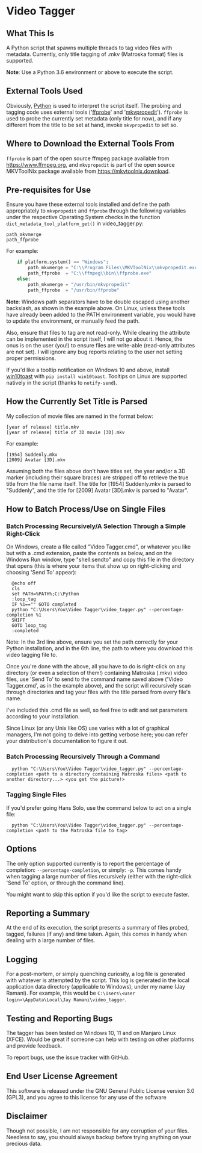 # Video Tagger

## What This Is
A Python script that spawns multiple threads to tag video files with metadata. Currently, only title tagging of .mkv (Matroska format) files is supported.

**Note**: Use a Python 3.6 environment or above to execute the script.

## External Tools Used
Obviously, [Python](https://www.python.org) is used to interpret the script itself. The probing and tagging code uses external tools ('[ffprobe](https://www.ffmpeg.org/)' and '[mkvpropedit](https://mkvtoolnix.download/)'). `ffprobe` is used to probe the currently set metadata (only title for now), and if any different from the title to be set at hand, invoke `mkvpropedit` to set so.

## Where to Download the External Tools From
`ffprobe` is part of the open source ffmpeg package available from https://www.ffmpeg.org, and `mkvpropedit` is part of the open source MKVToolNix package available from https://mkvtoolnix.download.

## Pre-requisites for Use
Ensure you have these external tools installed and define the path appropriately to `mkvpropedit` and `ffprobe` through the following variables under the respective Operating System checks in the function `dict_metadata_tool_platform_get()` in video_tagger.py:

```
path_mkvmerge
path_ffprobe
```

For example:
```python
	if platform.system() == "Windows":
		path_mkvmerge = "C:\\Program Files\\MKVToolNix\\mkvpropedit.exe"
		path_ffprobe  = "C:\\ffmpeg\\bin\\ffprobe.exe"
	else:
		path_mkvmerge = "/usr/bin/mkvpropedit"
		path_ffprobe  = "/usr/bin/ffprobe"
```
**Note**: Windows path separators have to be double escaped using another backslash, as shown in the example above. On Linux, unless these tools have already been added to the PATH environment variable, you would have to update the environment, or manually feed the path.

Also, ensure that files to tag are not read-only. While clearing the attribute can be implemented in the script itself, I will not go about it. Hence, the onus is on the user (you!) to ensure files are write-able (read-only attributes are not set). I will ignore any bug reports relating to the user not setting proper permissions.

If you'd like a tooltip notification on Windows 10 and above, install [win10toast](https://pypi.org/project/win10toast/) with `pip install win10toast`. Tooltips on Linux are supported natively in the script (thanks to `notify-send`).

## How the Currently Set Title is Parsed
My collection of movie files are named in the format below:
```
[year of release] title.mkv
[year of release] title of 3D movie [3D].mkv
```
For example:
```
[1954] Suddenly.mkv
[2009] Avatar [3D].mkv
```
Assuming both the files above don't have titles set, the year and/or a 3D marker (including their square braces) are stripped off to retrieve the true title from the file name itself. The title for [1954] Suddenly.mkv is parsed to "Suddenly", and the title for [2009] Avatar [3D].mkv is parsed to "Avatar".

## How to Batch Process/Use on Single Files
### Batch Processing Recursively/A Selection Through a Simple Right-Click
  On Windows, create a file called "Video Tagger.cmd", or whatever you like but with a .cmd extension, paste the contents as below, and on the Windows Run window, type "shell:sendto" and copy this file in the directory that opens (this is where your items that show up on right-clicking and choosing 'Send To' appear):
```batch
  @echo off
  cls
  set PATH=%PATH%;C:\Python
  :loop_tag
  IF %1=="" GOTO completed
  python "C:\Users\You\Video Tagger\video_tagger.py" --percentage-completion %1
  SHIFT
  GOTO loop_tag
  :completed
```
  Note: In the 3rd line above, ensure you set the path correctly for your Python installation, and in the 6th line, the path to where you download this video tagging file to.

  Once you're done with the above, all you have to do is right-click on any directory (or even a selection of them!) containing Matroska (.mkv) video files, use 'Send To' to send to the command name saved above ('Video Tagger.cmd', as in the example above), and the script will recursively scan through directories and tag your files with the title parsed from every file's name.
  
  I've included this .cmd file as well, so feel free to edit and set parameters according to your installation.

  Since Linux (or any Unix like OS) use varies with a lot of graphical managers, I'm not going to delve into getting verbose here; you can refer your distribution's documentation to figure it out.

### Batch Processing Recursively Through a Command
```
  python "C:\Users\You\Video Tagger\video_tagger.py" --percentage-completion <path to a directory containing Matroska files> <path to another directory...> <you get the picture!>
```
### Tagging Single Files
  If you'd prefer going Hans Solo, use the command below to act on a single file:
```
  python "C:\Users\You\Video Tagger\video_tagger.py" --percentage-completion <path to the Matroska file to tag>
```
## Options
The only option supported currently is to report the percentage of completion: `--percentage-completion`, or simply: `-p`. This comes handy when tagging a large number of files recursively (either with the right-click 'Send To' option, or through the command line).

You might want to skip this option if you'd like the script to execute faster.

## Reporting a Summary
At the end of its execution, the script presents a summary of files probed, tagged, failures (if any) and time taken. Again, this comes in handy when dealing with a large number of files.

## Logging
For a post-mortem, or simply quenching curiosity, a log file is generated with whatever is attempted by the script. This log is generated in the local application data directory (applicable to Windows), under my name (Jay Ramani). For example, this would be `C:\Users\<user login>\AppData\Local\Jay Ramani\video_tagger`.

## Testing and Reporting Bugs
The tagger has been tested on Windows 10, 11 and on Manjaro Linux (XFCE). Would be great if someone can help with testing on other platforms and provide feedback.

To report bugs, use the issue tracker with GitHub.

## End User License Agreement
This software is released under the GNU General Public License version 3.0 (GPL3), and you agree to this license for any use of the software

## Disclaimer
Though not possible, I am not responsible for any corruption of your files. Needless to say, you should always backup before trying anything on your precious data.
